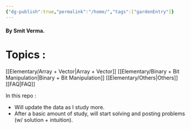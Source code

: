 ```yaml
---
{"dg-publish":true,"permalink":"/home/","tags":["gardenEntry"]}
---
```


#### By Smit Verma.

# Topics :

[[Elementary/Array + Vector\|Array + Vector]]
[[Elementary/Binary + Bit Manipulation\|Binary + Bit Manipulation]]
[[Elementary/Others\|Others]]
[[FAQ\|FAQ]]

In this repo :
- Will update the data as I study more.
- After a basic amount of study, will start solving and posting problems (w/ solution + intuition).

